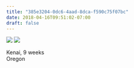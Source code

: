 ```yaml
---
title: "385e3204-0dc6-4aad-8dca-f590c75f07bc"
date: 2018-04-16T09:51:02-07:00
draft: false
---
```


![](https://d17enza3bfujl8.cloudfront.net/DSCF9659.jpg)
![](https://d17enza3bfujl8.cloudfront.net/DSCF9656.jpg)

Kenai, 9 weeks<br>
Oregon
